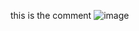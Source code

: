 this is the comment
![image](https://vignette.wikia.nocookie.net/minions/images/7/75/Bob_Minion.jpg/revision/latest/top-crop/width/360/height/450?cb=20150812131120&path-prefix=de)
